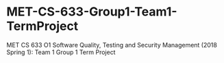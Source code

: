 # MET-CS-633-Group1-Team1-TermProject
MET CS 633 O1 Software Quality, Testing and Security Management (2018 Spring 1): Team 1 Group 1 Term Project 
